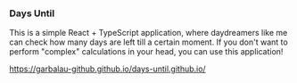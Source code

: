 ### Days Until

This is a simple React + TypeScript application, where daydreamers like me can check how many days are left till a certain moment.
If you don't want to perform "complex" calculations in your head, you can use this application!

https://garbalau-github.github.io/days-until.github.io/
